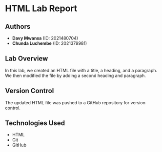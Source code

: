 # HTML Lab Report  

## Authors  
- **Davy Mwansa** (ID: 2021480704)  
- **Chunda Luchembe** (ID: 2021379981)  

## Lab Overview  
In this lab, we created an HTML file with a title, a heading, and a paragraph. We then modified the file by adding a second heading and paragraph.  

## Version Control  
The updated HTML file was pushed to a GitHub repository for version control.  

## Technologies Used  
- HTML  
- Git  
- GitHub  

  


